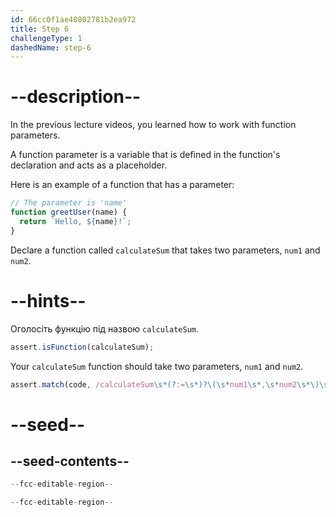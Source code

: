 ```yaml
---
id: 66cc0f1ae40802781b2ea972
title: Step 6
challengeType: 1
dashedName: step-6
---
```


# --description--

In the previous lecture videos, you learned how to work with function parameters.

A function parameter is a variable that is defined in the function's declaration and acts as a placeholder.

Here is an example of a function that has a parameter:

```js
// The parameter is 'name'
function greetUser(name) {
  return `Hello, ${name}!`;
}
```

Declare a function called `calculateSum` that takes two parameters, `num1` and `num2`.

# --hints--

Оголосіть функцію під назвою `calculateSum`.

```js
assert.isFunction(calculateSum);
```

Your `calculateSum` function should take two parameters, `num1` and `num2`.

```js
assert.match(code, /calculateSum\s*(?:=\s*)?\(\s*num1\s*,\s*num2\s*\)\s*/);
```

# --seed--

## --seed-contents--

```js
--fcc-editable-region--

--fcc-editable-region--
```
